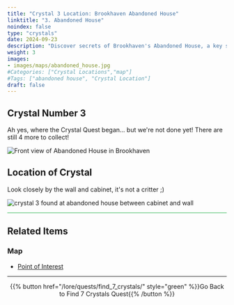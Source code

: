 ```yaml
---
title: "Crystal 3 Location: Brookhaven Abandoned House"
linktitle: "3. Abandoned House"
noindex: false
type: "crystals"
date: 2024-09-23
description: "Discover secrets of Brookhaven's Abandoned House, a key site for the Crystal Quest. Find the hidden crystal between the cabinet and wall!"
weight: 3
images:
- images/maps/abandoned_house.jpg
#Categories: ["Crystal Locations","map"]
#Tags: ["abandoned house", "Crystal Location"]
draft: false
--- 
```



## Crystal Number 3 

Ah yes, where the Crystal Quest began... but we're not done yet! There are still 4 more to collect!

![Front view of Abandoned House in Brookhaven](/images/maps/abandoned_house.jpg?width=400px)

## Location of Crystal

Look closely by the wall and cabinet, it's not a critter ;) 

![crystal 3 found at abandoned house between cabinet and wall](/images/maps/crystals/crystal_3_at_abandoned_house_between_cabinet_and_wall.png?width=400px)

<hr style="background-color: #28b44c" size=8>

## Related Items

### Map

- [Point of Interest](/map/poi/abandoned-house)

---

<div align="center">{{% button href="/lore/quests/find_7_crystals/" style="green" %}}Go Back to Find 7 Crystals Quest{{% /button %}}</div>

